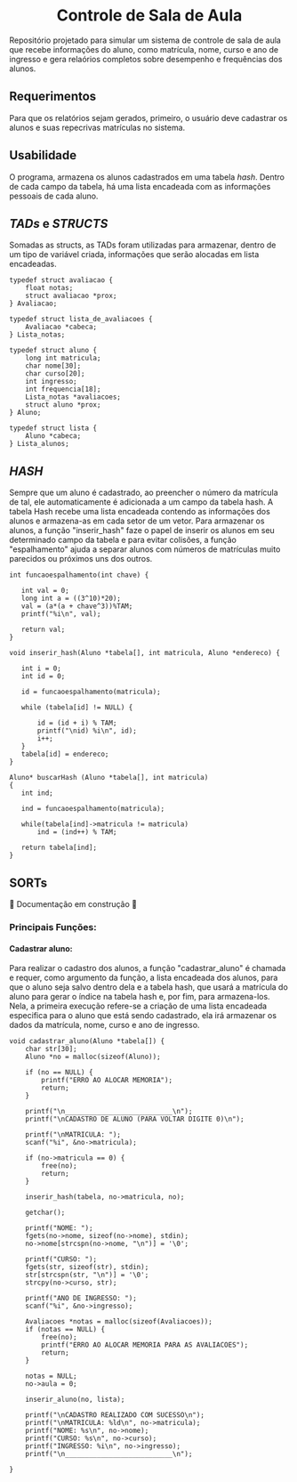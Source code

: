 <h1 align="center"> Controle de Sala de Aula </h1>
Repositório projetado para simular um sistema de controle de sala de aula que recebe informações do aluno, como matrícula, nome, curso e ano de ingresso e gera relaórios completos sobre desempenho e frequências dos alunos.

## Requerimentos
Para que os relatórios sejam gerados, primeiro, o usuário deve cadastrar os alunos e suas repecrivas matrículas no sistema.

## Usabilidade
O programa, armazena os alunos cadastrados em uma tabela *hash*. Dentro de cada campo da tabela, há uma lista encadeada com as informações pessoais de cada aluno.

## *TADs* e *STRUCTS*
Somadas as structs, as TADs foram utilizadas para armazenar, dentro de um tipo de variável criada, informações que serão alocadas em lista encadeadas.
```
typedef struct avaliacao {
    float notas;
    struct avaliacao *prox;
} Avaliacao;

typedef struct lista_de_avaliacoes {
    Avaliacao *cabeca;
} Lista_notas;

typedef struct aluno {
    long int matricula;
    char nome[30];
    char curso[20];
    int ingresso;
    int frequencia[18];
    Lista_notas *avaliacoes;
    struct aluno *prox;
} Aluno;

typedef struct lista {
    Aluno *cabeca;
} Lista_alunos;

```

## *HASH*
Sempre que um aluno é cadastrado, ao preencher o número da matrícula de tal, ele automaticamente é adicionada a um campo da tabela hash. A tabela Hash recebe uma lista encadeada contendo as informações dos alunos e armazena-as em cada setor de um vetor. Para armazenar os alunos, a função "inserir_hash" faze o papel de inserir os alunos em seu determinado campo da tabela e para evitar colisões, a função "espalhamento" ajuda a separar alunos com números de matrículas muito parecidos ou próximos uns dos outros.
 ```
int funcaoespalhamento(int chave) {

    int val = 0;
    long int a = ((3^10)*20);
    val = (a*(a + chave^3))%TAM;
    printf("%i\n", val);

    return val;
}

void inserir_hash(Aluno *tabela[], int matricula, Aluno *endereco) {
    
    int i = 0;
    int id = 0;

    id = funcaoespalhamento(matricula);

    while (tabela[id] != NULL) {
        
        id = (id + i) % TAM;
        printf("\nid) %i\n", id);
        i++;
    }
    tabela[id] = endereco;
}

Aluno* buscarHash (Aluno *tabela[], int matricula)
{
    int ind;

    ind = funcaoespalhamento(matricula);

    while(tabela[ind]->matricula != matricula)
        ind = (ind++) % TAM;
    
    return tabela[ind];
}
```
## SORTs

:construction: Documentação em construção :construction:

### Principais Funções:

#### Cadastrar aluno:
Para realizar o cadastro dos alunos, a função "cadastrar_aluno" é chamada e requer, como argumento da função, a lista encadeada dos alunos, para que o aluno seja salvo dentro dela e a tabela hash, que usará a matrícula do aluno para gerar o índice na tabela hash e, por fim, para armazena-los. Nela, a primeira execução refere-se a criação de uma lista encadeada especifica para o aluno que está sendo cadastrado, ela irá armazenar os dados da matrícula, nome, curso e ano de ingresso.  
```
void cadastrar_aluno(Aluno *tabela[]) {
    char str[30];
    Aluno *no = malloc(sizeof(Aluno));

    if (no == NULL) {
        printf("ERRO AO ALOCAR MEMORIA");
        return;
    }

    printf("\n___________________________\n");
    printf("\nCADASTRO DE ALUNO (PARA VOLTAR DIGITE 0)\n");

    printf("\nMATRICULA: ");
    scanf("%i", &no->matricula);

    if (no->matricula == 0) {
        free(no);
        return;
    }

    inserir_hash(tabela, no->matricula, no);

    getchar();

    printf("NOME: ");
    fgets(no->nome, sizeof(no->nome), stdin);
    no->nome[strcspn(no->nome, "\n")] = '\0';

    printf("CURSO: ");
    fgets(str, sizeof(str), stdin);
    str[strcspn(str, "\n")] = '\0';
    strcpy(no->curso, str);

    printf("ANO DE INGRESSO: ");
    scanf("%i", &no->ingresso);

    Avaliacoes *notas = malloc(sizeof(Avaliacoes));
    if (notas == NULL) {
        free(no);
        printf("ERRO AO ALOCAR MEMORIA PARA AS AVALIACOES");
        return;
    }

    notas = NULL;
    no->aula = 0;

    inserir_aluno(no, lista);

    printf("\nCADASTRO REALIZADO COM SUCESSO\n");
    printf("\nMATRICULA: %ld\n", no->matricula);
    printf("NOME: %s\n", no->nome);
    printf("CURSO: %s\n", no->curso);
    printf("INGRESSO: %i\n", no->ingresso);
    printf("\n___________________________\n");

}
```

